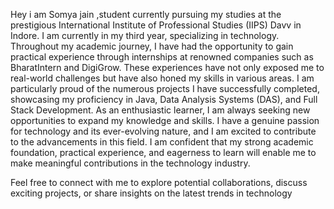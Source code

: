Hey i am Somya jain ,student  currently pursuing my studies at the prestigious International Institute of Professional Studies (IIPS) Davv in Indore. I am currently in my third year, specializing in technology. 
Throughout my academic journey, I have had the opportunity to gain practical experience through internships at renowned companies such as BharatIntern and DigiGrow. These experiences have not only exposed me to real-world challenges but have also honed my skills in various areas. I am particularly proud of the numerous projects I have successfully completed, showcasing my proficiency in Java, Data Analysis Systems (DAS), and Full Stack Development.
As an enthusiastic learner, I am always seeking new opportunities to expand my knowledge and skills. I have a genuine passion for technology and its ever-evolving nature, and I am excited to contribute to the advancements in this field. I am confident that my strong academic foundation, practical experience, and eagerness to learn will enable me to make meaningful contributions in the technology industry.

Feel free to connect with me to explore potential collaborations, discuss exciting projects, or share insights on the latest trends in technology
<!---
S15jn/S15jn is a ✨ special ✨ repository because its `README.md` (this file) appears on your GitHub profile.
You can click the Preview link to take a look at your changes.

--->
